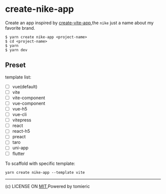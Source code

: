 # create-nike-app

Create an app inspired by [create-vite-app](https://github.com/vitejs/create-vite-app),the `nike` just a name about my favorite brand.


```
$ yarn create nike-app <project-name>
$ cd <project-name>
$ yarn
$ yarn dev
```

## Preset

template list:

- [ ] vue(default)
- [ ] vite
- [ ] vite-component
- [ ] vue-component
- [ ] vue-h5
- [ ] vue-cli
- [ ] vitepress
- [ ] react
- [ ] react-h5
- [ ] preact
- [ ] taro
- [ ] uni-app
- [ ] flutter

To scaffold with specific template:

```
yarn create nike-app --template vite
```

---
(c) LICENSE ON [MIT](./LICENSE),Powered by tomieric
